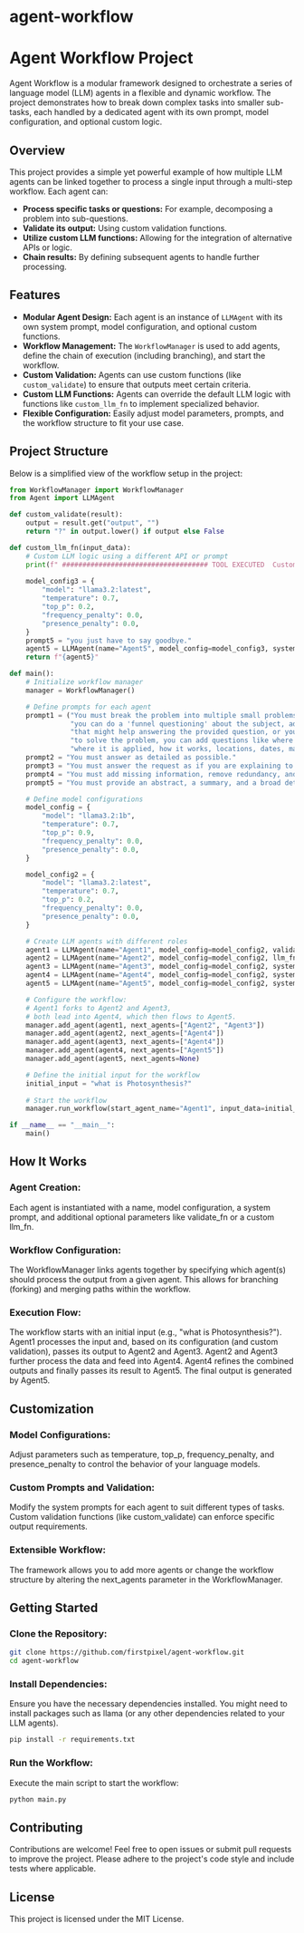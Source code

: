# agent-workflow
# Agent Workflow Project

Agent Workflow is a modular framework designed to orchestrate a series of language model (LLM) agents in a flexible and dynamic workflow. The project demonstrates how to break down complex tasks into smaller sub-tasks, each handled by a dedicated agent with its own prompt, model configuration, and optional custom logic.

## Overview

This project provides a simple yet powerful example of how multiple LLM agents can be linked together to process a single input through a multi-step workflow. Each agent can:

- **Process specific tasks or questions:** For example, decomposing a problem into sub-questions.
- **Validate its output:** Using custom validation functions.
- **Utilize custom LLM functions:** Allowing for the integration of alternative APIs or logic.
- **Chain results:** By defining subsequent agents to handle further processing.

## Features

- **Modular Agent Design:** Each agent is an instance of `LLMAgent` with its own system prompt, model configuration, and optional custom functions.
- **Workflow Management:** The `WorkflowManager` is used to add agents, define the chain of execution (including branching), and start the workflow.
- **Custom Validation:** Agents can use custom functions (like `custom_validate`) to ensure that outputs meet certain criteria.
- **Custom LLM Functions:** Agents can override the default LLM logic with functions like `custom_llm_fn` to implement specialized behavior.
- **Flexible Configuration:** Easily adjust model parameters, prompts, and the workflow structure to fit your use case.

## Project Structure

Below is a simplified view of the workflow setup in the project:

```python
from WorkflowManager import WorkflowManager
from Agent import LLMAgent

def custom_validate(result):
    output = result.get("output", "")
    return "?" in output.lower() if output else False

def custom_llm_fn(input_data):
    # Custom LLM logic using a different API or prompt
    print(f" #################################### TOOL EXECUTED  Custom LLM called with input: {input_data}")
    
    model_config3 = {
        "model": "llama3.2:latest",
        "temperature": 0.7,
        "top_p": 0.2,
        "frequency_penalty": 0.0,
        "presence_penalty": 0.0,
    }
    prompt5 = "you just have to say goodbye."
    agent5 = LLMAgent(name="Agent5", model_config=model_config3, system=prompt5, retry_limit=3, expected_inputs=1)
    return f"{agent5}"

def main():
    # Initialize workflow manager
    manager = WorkflowManager()

    # Define prompts for each agent
    prompt1 = ("You must break the problem into multiple small problems, "
               "you can do a 'funnel questioning' about the subject, adding 10 questions "
               "that might help answering the provided question, or you can break into multiple tasks "
               "to solve the problem, you can add questions like where it was discovered, how it was discovered, "
               "where it is applied, how it works, locations, dates, main person names involved, everything to add to the question, including history etc.")
    prompt2 = "You must answer as detailed as possible."
    prompt3 = "You must answer the request as if you are explaining to a 10-year-old child, as if you are a YouTuber."
    prompt4 = "You must add missing information, remove redundancy, and make it as clear as possible."
    prompt5 = "You must provide an abstract, a summary, and a broad detailed explanation."

    # Define model configurations
    model_config = {
        "model": "llama3.2:1b",
        "temperature": 0.7,
        "top_p": 0.9,
        "frequency_penalty": 0.0,
        "presence_penalty": 0.0,
    }

    model_config2 = {
        "model": "llama3.2:latest",
        "temperature": 0.7,
        "top_p": 0.2,
        "frequency_penalty": 0.0,
        "presence_penalty": 0.0,
    }

    # Create LLM agents with different roles
    agent1 = LLMAgent(name="Agent1", model_config=model_config2, validate_fn=custom_validate, system=prompt1, retry_limit=3, expected_inputs=1)
    agent2 = LLMAgent(name="Agent2", model_config=model_config2, llm_fn=custom_llm_fn, system=prompt2, retry_limit=3, expected_inputs=1)
    agent3 = LLMAgent(name="Agent3", model_config=model_config2, system=prompt3, retry_limit=3, expected_inputs=1)
    agent4 = LLMAgent(name="Agent4", model_config=model_config2, system=prompt4, retry_limit=3, expected_inputs=2)
    agent5 = LLMAgent(name="Agent5", model_config=model_config2, system=prompt5, retry_limit=3, expected_inputs=1)

    # Configure the workflow:
    # Agent1 forks to Agent2 and Agent3,
    # both lead into Agent4, which then flows to Agent5.
    manager.add_agent(agent1, next_agents=["Agent2", "Agent3"])
    manager.add_agent(agent2, next_agents=["Agent4"])
    manager.add_agent(agent3, next_agents=["Agent4"])
    manager.add_agent(agent4, next_agents=["Agent5"])
    manager.add_agent(agent5, next_agents=None)

    # Define the initial input for the workflow
    initial_input = "what is Photosynthesis?"
    
    # Start the workflow
    manager.run_workflow(start_agent_name="Agent1", input_data=initial_input)

if __name__ == "__main__":
    main()
```

## How It Works
### Agent Creation:
Each agent is instantiated with a name, model configuration, a system prompt, and additional optional parameters like validate_fn or a custom llm_fn.

### Workflow Configuration:
The WorkflowManager links agents together by specifying which agent(s) should process the output from a given agent. This allows for branching (forking) and merging paths within the workflow.

### Execution Flow:

The workflow starts with an initial input (e.g., "what is Photosynthesis?").
Agent1 processes the input and, based on its configuration (and custom validation), passes its output to Agent2 and Agent3.
Agent2 and Agent3 further process the data and feed into Agent4.
Agent4 refines the combined outputs and finally passes its result to Agent5.
The final output is generated by Agent5.

## Customization
### Model Configurations:
Adjust parameters such as temperature, top_p, frequency_penalty, and presence_penalty to control the behavior of your language models.

### Custom Prompts and Validation:
Modify the system prompts for each agent to suit different types of tasks. Custom validation functions (like custom_validate) can enforce specific output requirements.

### Extensible Workflow:
The framework allows you to add more agents or change the workflow structure by altering the next_agents parameter in the WorkflowManager.

## Getting Started
### Clone the Repository:
```bash
git clone https://github.com/firstpixel/agent-workflow.git
cd agent-workflow
```
### Install Dependencies:

Ensure you have the necessary dependencies installed. You might need to install packages such as llama (or any other dependencies related to your LLM agents).

```bash
pip install -r requirements.txt
```
### Run the Workflow:

Execute the main script to start the workflow:

```bash
python main.py
```
## Contributing
Contributions are welcome! Feel free to open issues or submit pull requests to improve the project. Please adhere to the project's code style and include tests where applicable.

## License
This project is licensed under the MIT License.
